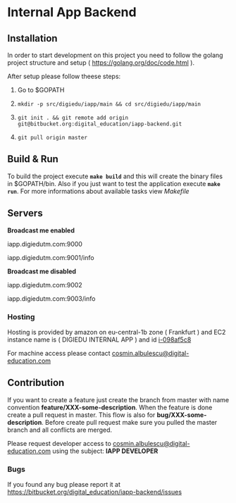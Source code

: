# Internal App Backend

## Installation
In order to start development on this project you need to follow the golang project structure and setup ( https://golang.org/doc/code.html ).

After setup please follow theese steps:

 1. Go to $GOPATH

 2. ```mkdir -p src/digiedu/iapp/main && cd src/digiedu/iapp/main```

 3. ```git init . && git remote add origin git@bitbucket.org:digital_education/iapp-backend.git```
 
 4. ```git pull origin master```

## Build & Run
To build the project execute **```make build```** and this will create the binary files in $GOPATH/bin.
Also if you just want to test the application execute **```make run```**. For more informations about available tasks view *Makefile*

## Servers

**Broadcast me enabled**

iapp.digiedutm.com:9000

iapp.digiedutm.com:9001/info

**Broadcast me disabled**

iapp.digiedutm.com:9002

iapp.digiedutm.com:9003/info

### Hosting

Hosting is provided by amazon on eu-central-1b zone ( Frankfurt ) and EC2 instance name is ( DIGIEDU INTERNAL APP ) and id [i-098af5c8](https://eu-central-1.console.aws.amazon.com/ec2/v2/home?region=eu-central-1)

For machine access please contact cosmin.albulescu@digital-education.com
## Contribution
If you want to create a feature just create the branch from master with name convention **feature/XXX-some-description**. When the feature is done create a pull request in master.
This flow is also for **bug/XXX-some-description**.
Before create pull request make sure you pulled the master branch and all conflicts are merged.

Please request developer access to cosmin.albulescu@digital-education.com using the subject: **IAPP DEVELOPER**

### Bugs

If you found any bug please report it at https://bitbucket.org/digital_education/iapp-backend/issues